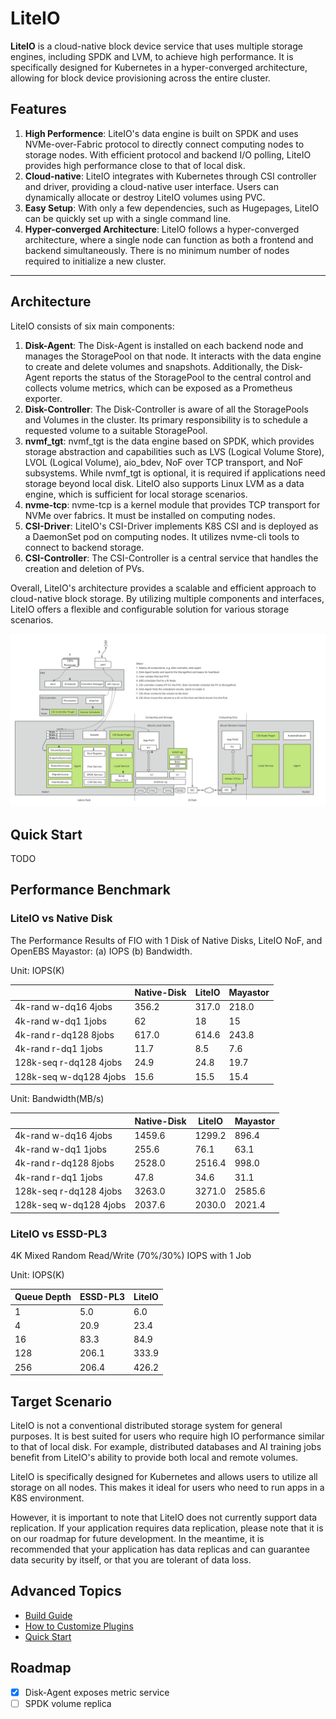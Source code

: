 # LiteIO 

**LiteIO** is a cloud-native block device service that uses multiple storage engines, including SPDK and LVM, to achieve high performance. It is specifically designed for Kubernetes in a hyper-converged architecture, allowing for block device provisioning across the entire cluster.

## Features

1. **High Performence**: LiteIO's data engine is built on SPDK and uses NVMe-over-Fabric protocol to directly connect computing nodes to storage nodes. With efficient protocol and backend I/O polling, LiteIO provides high performance close to that of local disk.
2. **Cloud-native**: LiteIO integrates with Kubernetes through CSI controller and driver, providing a cloud-native user interface. Users can dynamically allocate or destroy LiteIO volumes using PVC.
3. **Easy Setup**: With only a few dependencies, such as Hugepages, LiteIO can be quickly set up with a single command line.
4. **Hyper-converged Architecture**: LiteIO follows a hyper-converged architecture, where a single node can function as both a frontend and backend simultaneously. There is no minimum number of nodes required to initialize a new cluster.

---

## Architecture

LiteIO consists of six main components:

1. **Disk-Agent**: The Disk-Agent is installed on each backend node and manages the StoragePool on that node. It interacts with the data engine to create and delete volumes and snapshots. Additionally, the Disk-Agent reports the status of the StoragePool to the central control and collects volume metrics, which can be exposed as a Prometheus exporter.
2. **Disk-Controller**: The Disk-Controller is aware of all the StoragePools and Volumes in the cluster. Its primary responsibility is to schedule a requested volume to a suitable StoragePool.
3. **nvmf_tgt**: nvmf_tgt is the data engine based on SPDK, which provides storage abstraction and capabilities such as LVS (Logical Volume Store), LVOL (Logical Volume), aio_bdev, NoF over TCP transport, and NoF subsystems. While nvmf_tgt is optional, it is required if applications need storage beyond local disk. LiteIO also supports Linux LVM as a data engine, which is sufficient for local storage scenarios.
4. **nvme-tcp**: nvme-tcp is a kernel module that provides TCP transport for NVMe over fabrics. It must be installed on computing nodes.
5. **CSI-Driver**: LiteIO's CSI-Driver implements K8S CSI and is deployed as a DaemonSet pod on computing nodes. It utilizes nvme-cli tools to connect to backend storage.
6. **CSI-Controller**: The CSI-Controller is a central service that handles the creation and deletion of PVs.

Overall, LiteIO's architecture provides a scalable and efficient approach to cloud-native block storage. By utilizing multiple components and interfaces, LiteIO offers a flexible and configurable solution for various storage scenarios.

![](doc/image/architecture.jpg)

## Quick Start

TODO

## Performance Benchmark

### LiteIO vs Native Disk

The Performance Results of FIO with 1 Disk of Native Disks, LiteIO NoF, and OpenEBS Mayastor: (a) IOPS (b) Bandwidth.

Unit: IOPS(K)

|                        | Native-Disk | LiteIO | Mayastor |
|------------------------|-------------|----------|----------|
| 4k-rand w-dq16 4jobs   | 356.2       | 317.0    | 218.0    |
| 4k-rand w-dq1 1jobs    | 62          | 18       | 15       |
| 4k-rand r-dq128 8jobs  | 617.0       | 614.6    | 243.8    |
| 4k-rand r-dq1 1jobs    | 11.7        | 8.5      | 7.6      |
| 128k-seq r-dq128 4jobs | 24.9        | 24.8     | 19.7     |
| 128k-seq w-dq128 4jobs | 15.6        | 15.5     | 15.4     |


Unit: Bandwidth(MB/s)

|                        | Native-Disk | LiteIO | Mayastor |
|------------------------|-------------|----------|----------|
| 4k-rand w-dq16 4jobs   | 1459.6      | 1299.2   | 896.4    |
| 4k-rand w-dq1 1jobs    | 255.6       | 76.1     | 63.1     |
| 4k-rand r-dq128 8jobs  | 2528.0      | 2516.4   | 998.0    |
| 4k-rand r-dq1 1jobs    | 47.8        | 34.6     | 31.1     |
| 128k-seq r-dq128 4jobs | 3263.0      | 3271.0   | 2585.6   |
| 128k-seq w-dq128 4jobs | 2037.6      | 2030.0   | 2021.4   |

### LiteIO vs ESSD-PL3

4K Mixed Random Read/Write (70%/30%) IOPS with 1 Job

Unit: IOPS(K)

| Queue Depth | ESSD-PL3 | LiteIO |
|-------------|----------|----------|
| 1           | 5.0      | 6.0      |
| 4           | 20.9     | 23.4     |
| 16          | 83.3     | 84.9     |
| 128         | 206.1    | 333.9    |
| 256         | 206.4    | 426.2    |


## Target Scenario

LiteIO is not a conventional distributed storage system for general purposes. It is best suited for users who require high IO performance similar to that of local disk. For example, distributed databases and AI training jobs benefit from LiteIO's ability to provide both local and remote volumes.

LiteIO is specifically designed for Kubernetes and allows users to utilize all storage on all nodes. This makes it ideal for users who need to run apps in a K8S environment.

However, it is important to note that LiteIO does not currently support data replication. If your application requires data replication, please note that it is on our roadmap for future development. In the meantime, it is recommended that your application has data replicas and can guarantee data security by itself, or that you are tolerant of data loss.

## Advanced Topics

- [Build Guide](doc/build.md)
- [How to Customize Plugins](doc/plugins.md)
- [Quick Start](doc/quick-start.md)


## Roadmap

- [x] Disk-Agent exposes metric service
- [ ] SPDK volume replica